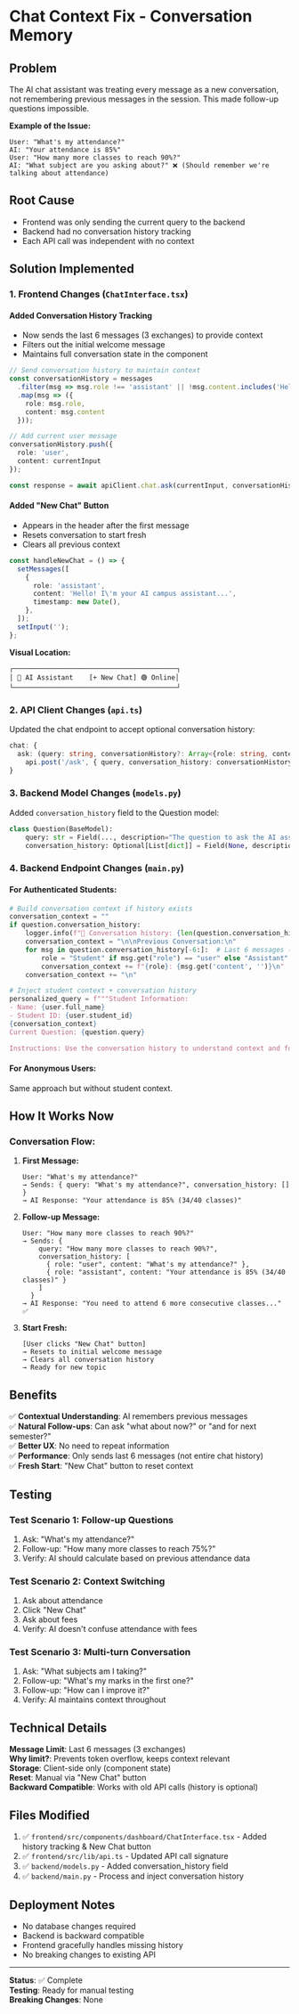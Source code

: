 # Chat Context Fix - Conversation Memory

## Problem
The AI chat assistant was treating every message as a new conversation, not remembering previous messages in the session. This made follow-up questions impossible.

**Example of the Issue:**
```
User: "What's my attendance?"
AI: "Your attendance is 85%"
User: "How many more classes to reach 90%?"
AI: "What subject are you asking about?" ❌ (Should remember we're talking about attendance)
```

## Root Cause
- Frontend was only sending the current query to the backend
- Backend had no conversation history tracking
- Each API call was independent with no context

## Solution Implemented

### 1. Frontend Changes (`ChatInterface.tsx`)

#### Added Conversation History Tracking
- Now sends the last 6 messages (3 exchanges) to provide context
- Filters out the initial welcome message
- Maintains full conversation state in the component

```typescript
// Send conversation history to maintain context
const conversationHistory = messages
  .filter(msg => msg.role !== 'assistant' || !msg.content.includes('Hello! I\'m your AI campus assistant'))
  .map(msg => ({
    role: msg.role,
    content: msg.content
  }));

// Add current user message
conversationHistory.push({
  role: 'user',
  content: currentInput
});

const response = await apiClient.chat.ask(currentInput, conversationHistory);
```

#### Added "New Chat" Button
- Appears in the header after the first message
- Resets conversation to start fresh
- Clears all previous context

```typescript
const handleNewChat = () => {
  setMessages([
    {
      role: 'assistant',
      content: 'Hello! I\'m your AI campus assistant...',
      timestamp: new Date(),
    },
  ]);
  setInput('');
};
```

**Visual Location:**
```
┌─────────────────────────────────────────┐
│ 🤖 AI Assistant    [+ New Chat] 🟢 Online│
└─────────────────────────────────────────┘
```

### 2. API Client Changes (`api.ts`)

Updated the chat endpoint to accept optional conversation history:

```typescript
chat: {
  ask: (query: string, conversationHistory?: Array<{role: string, content: string}>) => 
    api.post('/ask', { query, conversation_history: conversationHistory }),
}
```

### 3. Backend Model Changes (`models.py`)

Added `conversation_history` field to the Question model:

```python
class Question(BaseModel):
    query: str = Field(..., description="The question to ask the AI assistant")
    conversation_history: Optional[List[dict]] = Field(None, description="Previous conversation messages")
```

### 4. Backend Endpoint Changes (`main.py`)

#### For Authenticated Students:
```python
# Build conversation context if history exists
conversation_context = ""
if question.conversation_history:
    logger.info(f"💬 Conversation history: {len(question.conversation_history)} messages")
    conversation_context = "\n\nPrevious Conversation:\n"
    for msg in question.conversation_history[-6:]:  # Last 6 messages (3 exchanges)
        role = "Student" if msg.get("role") == "user" else "Assistant"
        conversation_context += f"{role}: {msg.get('content', '')}\n"
    conversation_context += "\n"

# Inject student context + conversation history
personalized_query = f"""Student Information:
- Name: {user.full_name}
- Student ID: {user.student_id}
{conversation_context}
Current Question: {question.query}

Instructions: Use the conversation history to understand context and follow-up questions."""
```

#### For Anonymous Users:
Same approach but without student context.

## How It Works Now

### Conversation Flow:

1. **First Message:**
   ```
   User: "What's my attendance?"
   → Sends: { query: "What's my attendance?", conversation_history: [] }
   → AI Response: "Your attendance is 85% (34/40 classes)"
   ```

2. **Follow-up Message:**
   ```
   User: "How many more classes to reach 90%?"
   → Sends: { 
       query: "How many more classes to reach 90%?",
       conversation_history: [
         { role: "user", content: "What's my attendance?" },
         { role: "assistant", content: "Your attendance is 85% (34/40 classes)" }
       ]
     }
   → AI Response: "You need to attend 6 more consecutive classes..." ✅
   ```

3. **Start Fresh:**
   ```
   [User clicks "New Chat" button]
   → Resets to initial welcome message
   → Clears all conversation history
   → Ready for new topic
   ```

## Benefits

✅ **Contextual Understanding**: AI remembers previous messages  
✅ **Natural Follow-ups**: Can ask "what about now?" or "and for next semester?"  
✅ **Better UX**: No need to repeat information  
✅ **Performance**: Only sends last 6 messages (not entire chat history)  
✅ **Fresh Start**: "New Chat" button to reset context  

## Testing

### Test Scenario 1: Follow-up Questions
1. Ask: "What's my attendance?"
2. Follow-up: "How many more classes to reach 75%?"
3. Verify: AI should calculate based on previous attendance data

### Test Scenario 2: Context Switching
1. Ask about attendance
2. Click "New Chat"
3. Ask about fees
4. Verify: AI doesn't confuse attendance with fees

### Test Scenario 3: Multi-turn Conversation
1. Ask: "What subjects am I taking?"
2. Follow-up: "What's my marks in the first one?"
3. Follow-up: "How can I improve it?"
4. Verify: AI maintains context throughout

## Technical Details

**Message Limit**: Last 6 messages (3 exchanges)  
**Why limit?**: Prevents token overflow, keeps context relevant  
**Storage**: Client-side only (component state)  
**Reset**: Manual via "New Chat" button  
**Backward Compatible**: Works with old API calls (history is optional)  

## Files Modified

1. ✅ `frontend/src/components/dashboard/ChatInterface.tsx` - Added history tracking & New Chat button
2. ✅ `frontend/src/lib/api.ts` - Updated API call signature
3. ✅ `backend/models.py` - Added conversation_history field
4. ✅ `backend/main.py` - Process and inject conversation history

## Deployment Notes

- No database changes required
- Backend is backward compatible
- Frontend gracefully handles missing history
- No breaking changes to existing API

---

**Status**: ✅ Complete  
**Testing**: Ready for manual testing  
**Breaking Changes**: None

